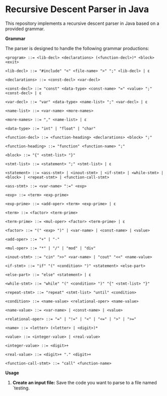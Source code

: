
# Recursive Descent Parser in Java

This repository implements a recursive descent parser in Java based on a provided grammar. 

**Grammar**

The parser is designed to handle the following grammar productions:
```
<program> ::= <lib-decl> <declarations> (<function-decl>)* <block> <exit>

<lib-decl> ::= "#include" "<" <file-name> ">" ";" <lib-decl> | ε

<declarations> ::= <const-decl> <var-decl>

<const-decl> ::= "const" <data-type> <const-name> "=" <value> ";" <const-decl> | ε

<var-decl> ::= "var" <data-type> <name-list> ";" <var-decl> | ε

<name-list> ::= <var-name> <more-names>

<more-names> ::= "," <name-list> | ε

<data-type> ::= "int" | "float" | "char"

<function-decl> ::= <function-heading> <declarations> <block> ";"

<function-heading> ::= "function" <function-name> ";"

<block> ::= "{" <stmt-list> "}"

<stmt-list> ::= <statement> ";" <stmt-list> | ε

<statement> ::= <ass-stmt> | <inout-stmt> | <if-stmt> | <while-stmt> | <block> | <repeat-stmt> | <function-call-stmt>

<ass-stmt> ::= <var-name> ":=" <exp>

<exp> ::= <term> <exp-prime>

<exp-prime> ::= <add-oper> <term> <exp-prime> | ε

<term> ::= <factor> <term-prime>

<term-prime> ::= <mul-oper> <factor> <term-prime> | ε

<factor> ::= "(" <exp> ")" | <var-name> | <const-name> | <value>

<add-oper> ::= "+" | "-"

<mul-oper> ::= "*" | "/" | "mod" | "div"

<inout-stmt> ::= "cin" ">>" <var-name> | "cout" "<<" <name-value>

<if-stmt> ::= "if" "(" <condition> ")" <statement> <else-part>

<else-part> ::= "else" <statement> | ε

<while-stmt> ::= "while" "(" <condition> ")" "{" <stmt-list> "}"

<repeat-stmt> ::= "repeat" <stmt-list> "until" <condition>

<condition> ::= <name-value> <relational-oper> <name-value>

<name-value> ::= <var-name> | <const-name> | <value>

<relational-oper> ::= "=" | "!=" | "<" | "<=" | ">" | ">="

<name> ::= <letter> (<letter> | <digit>)*

<value> ::= <integer-value> | <real-value>

<integer-value> ::= <digit>+

<real-value> ::= <digit>+ "." <digit>+

<function-call-stmt> ::= "call" <function-name>
```

**Usage**

1.  **Create an input file:** Save the code you want to parse to a file named `testing.

